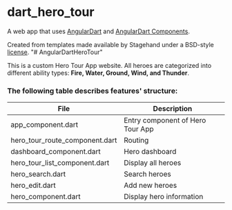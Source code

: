 # dart_hero_tour

A web app that uses [AngularDart](https://webdev.dartlang.org/angular) and
[AngularDart Components](https://webdev.dartlang.org/components).

Created from templates made available by Stagehand under a BSD-style
[license](https://github.com/dart-lang/stagehand/blob/master/LICENSE).
"# AngularDartHeroTour" 

This is a custom Hero Tour App website. All heroes are categorized into different ability types: **Fire, Water, Ground, Wind, and Thunder**.

### The following table describes features' structure:

| File | Description |
|-----------|-------------|
| app_component.dart  | Entry component of Hero Tour App  |
| hero_tour_route_component.dart  | Routing |
| dashboard_component.dart | Hero dashboard  |
| hero_tour_list_component.dart | Display all heroes  |
| hero_search.dart | Search heroes  |
| hero_edit.dart | Add new heroes  |
| hero_component.dart | Display hero information  |
